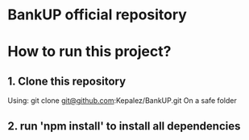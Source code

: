 # BankUP official repository

# How to run this project?
## 1. Clone this repository
Using: git clone git@github.com:Kepalez/BankUP.git
On a safe folder
## 2. run 'npm install' to install all dependencies

